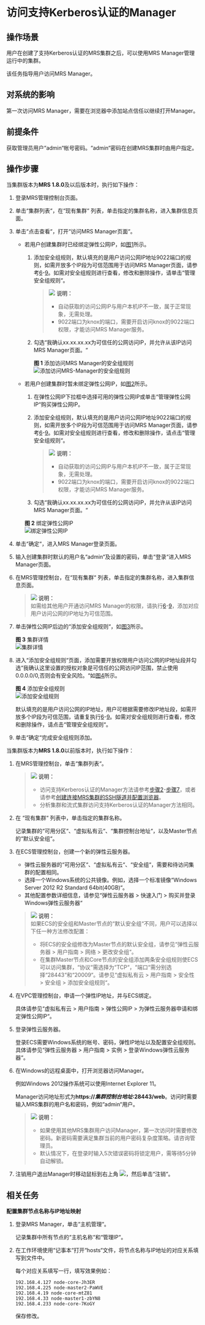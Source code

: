 # 访问支持Kerberos认证的Manager<a name="ZH-CN_TOPIC_0050661066"></a>

## 操作场景<a name="zh-cn_topic_0046344332_section946489710657"></a>

用户在创建了支持Kerberos认证的MRS集群之后，可以使用MRS Manager管理运行中的集群。

该任务指导用户访问MRS Manager。

## 对系统的影响<a name="zh-cn_topic_0046344332_section61564112104752"></a>

第一次访问MRS Manager，需要在浏览器中添加站点信任以继续打开Manager。

## 前提条件<a name="zh-cn_topic_0046344332_section66680320101755"></a>

获取管理员用户“admin“帐号密码。“admin“密码在创建MRS集群时由用户指定。

## 操作步骤<a name="zh-cn_topic_0046344332_section27773980101848"></a>

当集群版本为**MRS 1.8.0**及以后版本时，执行如下操作：

1.  登录MRS管理控制台页面。
2.  单击“集群列表“，在“现有集群“ 列表，单击指定的集群名称，进入集群信息页面。
3.  单击“点击查看“，打开“访问MRS Manager页面“。
    -   若用户创建集群时已经绑定弹性公网IP，如[图1](#zh-cn_topic_0035209594_fig1768919558220)所示。
        1.  添加安全组规则，默认填充的是用户访问公网IP地址9022端口的规则，如需开放多个IP段为可信范围用于访问MRS Manager页面，请参考[6](#zh-cn_topic_0035209594_li1049410469610)-[9](#zh-cn_topic_0035209594_li035723593115)。如需对安全组规则进行查看，修改和删除操作，请单击“管理安全组规则“。

            >![](public_sys-resources/icon-note.gif) **说明：**   
            >-   自动获取的访问公网IP与用户本机IP不一致，属于正常现象，无需处理。  
            >-   9022端口为knox的端口，需要开启访问knox的9022端口权限，才能访问MRS Manager服务。  

        2.  勾选“我确认xx.xx.xx.xx为可信任的公网访问IP，并允许从该IP访问MRS Manager页面。“

            **图 1**  添加访问MRS Manager的安全组规则<a name="zh-cn_topic_0035209594_fig1768919558220"></a>  
            ![](figures/添加访问MRS-Manager的安全组规则.png "添加访问MRS-Manager的安全组规则")


    -   若用户创建集群时暂未绑定弹性公网IP，如[图2](#zh-cn_topic_0035209594_fig7968172954416)所示。

        1.  在弹性公网IP下拉框中选择可用的弹性公网IP或单击“管理弹性公网IP“购买弹性公网IP。
        2.  添加安全组规则，默认填充的是用户访问公网IP地址9022端口的规则，如需开放多个IP段为可信范围用于访问MRS Manager页面，请参考[6](#zh-cn_topic_0035209594_li1049410469610)-[9](#zh-cn_topic_0035209594_li035723593115)。如需对安全组规则进行查看，修改和删除操作，请点击“管理安全组规则“。

            >![](public_sys-resources/icon-note.gif) **说明：**   
            >-   自动获取的访问公网IP与用户本机IP不一致，属于正常现象，无需处理。  
            >-   9022端口为knox的端口，需要开启访问knox的9022端口权限，才能访问MRS Manager服务。  

        3.  勾选“我确认xx.xx.xx.xx为可信任的公网访问IP，并允许从该IP访问MRS Manager页面。“

        **图 2**  绑定弹性公网IP<a name="zh-cn_topic_0035209594_fig7968172954416"></a>  
        ![](figures/绑定弹性公网IP.png "绑定弹性公网IP")


4.  单击“确定“，进入MRS Manager登录页面。
5.  输入创建集群时默认的用户名“admin“及设置的密码，单击“登录“进入MRS Manager页面。
6.  <a name="zh-cn_topic_0035209594_li1049410469610"></a>在MRS管理控制台，在“现有集群“ 列表，单击指定的集群名称，进入集群信息页面。

    >![](public_sys-resources/icon-note.gif) **说明：**   
    >如需给其他用户开通访问MRS Manager的权限，请执行[6](#zh-cn_topic_0035209594_li1049410469610)-[9](#zh-cn_topic_0035209594_li035723593115)，添加对应用户访问公网的IP地址为可信范围。  

7.  单击弹性公网IP后边的“添加安全组规则“，如[图3](#zh-cn_topic_0035209594_fig131193614465)所示。

    **图 3**  集群详情<a name="zh-cn_topic_0035209594_fig131193614465"></a>  
    ![](figures/集群详情.png "集群详情")

8.  进入“添加安全组规则“页面，添加需要开放权限用户访问公网的IP地址段并勾选“我确认这里设置的授权对象是可信任的公网访问IP范围，禁止使用0.0.0.0/0,否则会有安全风险。“如[图4](#zh-cn_topic_0035209594_fig10985182312493)所示。

    **图 4**  添加安全组规则<a name="zh-cn_topic_0035209594_fig10985182312493"></a>  
    ![](figures/添加安全组规则.png "添加安全组规则")

    默认填充的是用户访问公网的IP地址，用户可根据需要修改IP地址段，如需开放多个IP段为可信范围，请重复执行[6](#zh-cn_topic_0035209594_li1049410469610)-[9](#zh-cn_topic_0035209594_li035723593115)。如需对安全组规则进行查看，修改和删除操作，请点击“管理安全组规则“。

9.  <a name="zh-cn_topic_0035209594_li035723593115"></a>单击“确定“完成安全组规则添加。

当集群版本为**MRS 1.8.0**以前版本时，执行如下操作：

1.  在MRS管理控制台，单击“集群列表“。

    >![](public_sys-resources/icon-note.gif) **说明：**   
    >-   访问支持Kerberos认证的Manager方法请参考[步骤2](#li5015950919196)-[步骤7](#li50039481113739)，或者请参考[创建连接MRS集群的SSH隧道并配置浏览器](创建连接MRS集群的SSH隧道并配置浏览器.md)。  
    >-   分析集群和流式集群访问支持Kerberos认证的Manager方法相同。  

2.  <a name="li5015950919196"></a>在  “现有集群“  列表中，单击指定的集群名称。

    记录集群的“可用分区“、“虚拟私有云“、“集群控制台地址“，以及Master节点的“默认安全组“。

3.  在ECS管理控制台，创建一个新的弹性云服务器。

    -   弹性云服务器的“可用分区“、“虚拟私有云“、“安全组“，需要和待访问集群的配置相同。
    -   选择一个Windows系统的公共镜像。例如，选择一个标准镜像“Windows Server 2012 R2 Standard 64bit\(40GB\)“。
    -   其他配置参数详细信息，请参见“弹性云服务器 \> 快速入门 \> 购买并登录Windows弹性云服务器“

    >![](public_sys-resources/icon-note.gif) **说明：**   
    >如果ECS的安全组和Master节点的“默认安全组“不同，用户可以选择以下任一种方法修改配置：  
    >-   将ECS的安全组修改为Master节点的默认安全组，请参见“弹性云服务器  \>  用户指南  \>  网络  \>  更改安全组“。  
    >-   在集群Master节点和Core节点的安全组添加两条安全组规则使ECS可以访问集群，“协议“需选择为“TCP“，“端口“需分别选择“28443“和“20009“。请参见“虚拟私有云 \> 用户指南 \> 安全性 \> 安全组 \> 添加安全组规则“。  

4.  在VPC管理控制台，申请一个弹性IP地址，并与ECS绑定。

    具体请参见“虚拟私有云  \>  用户指南  \>  弹性公网IP  \>  为弹性云服务器申请和绑定弹性公网IP“。

5.  登录弹性云服务器。

    登录ECS需要Windows系统的帐号、密码，弹性IP地址以及配置安全组规则。具体请参见“弹性云服务器 \> 用户指南 \> 实例 \> 登录Windows弹性云服务器“。

6.  在Windows的远程桌面中，打开浏览器访问Manager。

    例如Windows 2012操作系统可以使用Internet Explorer 11。

    Manager访问地址形式为**https://_集群控制台地址_:28443/web**。访问时需要输入MRS集群的用户名和密码，例如“admin“用户。

    >![](public_sys-resources/icon-note.gif) **说明：**   
    >-   如果使用其他MRS集群用户访问Manager，第一次访问时需要修改密码。新密码需要满足集群当前的用户密码复杂度策略。请咨询管理员。  
    >-   默认情况下，在登录时输入5次错误密码将锁定用户，需等待5分钟自动解锁。  

7.  <a name="li50039481113739"></a>注销用户退出Manager时移动鼠标到右上角  ![](figures/zh-cn_image_0071885687.jpg)，然后单击“注销“。

## 相关任务<a name="section5824002417933"></a>

**配置集群节点名称与IP地址映射**

1.  登录MRS Manager，单击“主机管理“。

    记录集群中所有节点的“主机名称“和“管理IP“。

2.  在工作环境使用“记事本“打开“hosts“文件，将节点名称与IP地址的对应关系填写到文件中。

    每个对应关系填写一行，填写效果例如：

    ```
    192.168.4.127 node-core-Jh3ER
    192.168.4.225 node-master2-PaWVE
    192.168.4.19 node-core-mtZ81
    192.168.4.33 node-master1-zbYN8
    192.168.4.233 node-core-7KoGY
    ```

    保存修改。


